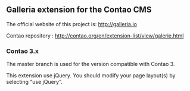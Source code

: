 ## Galleria extension for the Contao CMS

The official website of this project is: <http://galleria.io>

Contao repository : <http://contao.org/en/extension-list/view/galerie.html>


### Contao 3.x

The master branch is used for the version compatible with Contao 3.

This extension use jQuery. You should modify your page layout(s) by selecting “use jQuery”.